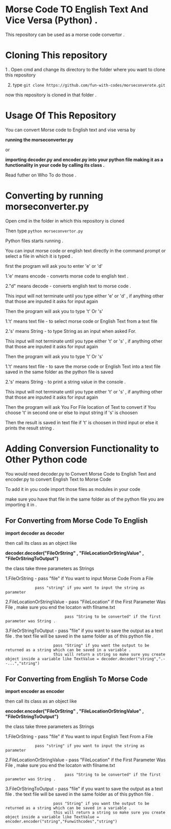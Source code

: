 # Morse Code TO English Text And Vice Versa (Python) .

This repository can be used as a morse code convertor .

# Cloning This repository 

1 . Open cmd and change its directory to the folder where you want to clone this repository

2. type `git clone https://github.com/fun-with-codes/morseconverote.git`

now this repository is cloned in that folder .

# Usage Of This Repository 

You can convert Morse code to English text and vise versa by 

**running the morseconverter.py**

or

**importing decoder.py and encoder.py
into your python file making it as a functionality in your code by calling its 
class .**

Read futher on Who To do those .

# Converting by running morseconverter.py 

Open cmd in the folder in which this repository is cloned

Then type  `python morseconvertor.py `

Python files starts running .

You can input morse code or english text directly in the command prompt or select a file in which it is typed .

first the program will ask you to enter 'e' or 'd' 

1.'e' means encode - converts morse code to english text .

2."d" means decode - converts english text to morse code .

This input will not terminate until you type either 'e' or 'd' , if anything other that those are inputed it asks for input again

Then the program will ask you to type 't' Or 's'

1.'t' means text file - to select morse code or English Text from a text file

2.'s' means String - to type String as an input when asked For.

This input will not terminate until you type either 't' or 's' , if anything other that those are inputed it asks for input again

Then the program will ask you to type 't' Or 's'

1.'t' means text file - to save the morse code or English Text into a text file saved in the same folder as the python file is saved

2.'s' means String - to print a string value in the console .

This input will not terminate until you type either 't' or 's' , if anything other that those are inputed it asks for input again

Then the program will ask You For File location of Text to convert if You choose 't' in second one or else to input string if 's' is choosen

Then the result is saved in text file if 't' is choosen in third input or else it prints the result string .

# Adding Conversion Functionality to Other Python code

You would need decoder.py to Convert Morse Code to English Text and encoder.py to convert English Text to Morse Code

To add it in you code import those files as modules in your code 

make sure you have that file in the same folder as of the python file you are importing it in .

## For Converting from Morse Code To English

**import decoder as decoder**

then call its class as an object like 

**decoder.decoder("FileOrString" , "FileLocationOrStringValue" , "FileOrStringToOutput")**

the class take three parameters as Strings 

1.FileOrString - pass "file" if You want to input Morse Code From a File
                 
                 pass "string" if you want to input the string as parameter
                 
2.FileLocationOrStringValue - pass "FileLocation" if the First Parameter Was File , make sure you end the locaton with filname.txt
                              
                              pass "String to be converted" if the first parameter was String .
                              
3.FileOrStringToOutput - pass "file" if you want to save the output as a text file . the text file will be saved in the same folder as of this python file .

                         pass "String" if you want the output to be returned as a string which can be saved in a variable .
                         this will return a string so make sure you create object inside a variable like TextValue = decoder.decoder("string",".- -...","string")
                         
                 
## For Converting from English To Morse Code

**import encoder as encoder**

then call its class as an object like 

**encoder.encoder("FileOrString" , "FileLocationOrStringValue" , "FileOrStringToOutput")**

the class take three parameters as Strings 

1.FileOrString - pass "file" if You want to input English Text From a File
                 
                 pass "string" if you want to input the string as parameter
                 
2.FileLocationOrStringValue - pass "FileLocation" if the First Parameter Was File , make sure you end the locaton with filname.txt
                              
                              pass "String to be converted" if the first parameter was String .
                              
3.FileOrStringToOutput - pass "file" if you want to save the output as a text file . the text file will be saved in the same folder as of this python file .

                         pass "String" if you want the output to be returned as a string which can be saved in a variable .
                         this will return a string so make sure you create object inside a variable like TextValue = encoder.encoder("string","Funwithcodes","string")




